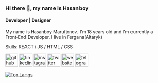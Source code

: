 <!---
- 👋 Hi, I’m @theRealHasanboy
- 👀 I’m interested in reading books
- 🌱 I’m currently learning React JS and Django
- 💞️ I’m looking to collaborate on ...
- 📫 How to reach me just search theRealHasanboy
--->

### Hi there 👋, my name is Hasanboy
#### Developer | Designer
My name is Hasanboy Marufjonov. I'm 18 years old and I'm currently a Front-End Developer. I live in Fergana(Altaryk)

Skills: REACT / JS / HTML / CSS



[<img src='https://cdn.jsdelivr.net/npm/simple-icons@3.0.1/icons/github.svg' alt='github' height='40'>](https://github.com/theRealHasanboy)  [<img src='https://cdn.jsdelivr.net/npm/simple-icons@3.0.1/icons/linkedin.svg' alt='linkedin' height='40'>](https://www.linkedin.com/in/https://www.linkedin.com/in/therealhasanboy//)  [<img src='https://cdn.jsdelivr.net/npm/simple-icons@3.0.1/icons/instagram.svg' alt='instagram' height='40'>](https://www.instagram.com/@theRealHasanboy/)  [<img src='https://cdn.jsdelivr.net/npm/simple-icons@3.0.1/icons/twitter.svg' alt='twitter' height='40'>](https://twitter.com/@theRealHasanboy)  [<img src='https://cdn.jsdelivr.net/npm/simple-icons@3.0.1/icons/icloud.svg' alt='website' height='40'>](https://hasanboy.netlify.app/)  [<img src='https://cdn.jsdelivr.net/npm/simple-icons@3.0.1/icons/telegram.svg' alt='telegram' height='40'>](https://t.me/theRealHasanboy)  

[![Top Langs](https://github-readme-stats.vercel.app/api/top-langs/?username=theRealHasanboy)](https://github.com/anuraghazra/github-readme-stats)




<!---
theRealHasanboy/theRealHasanboy is a ✨ special ✨ repository because its `README.md` (this file) appears on your GitHub profile.
You can click the Preview link to take a look at your changes.
--->
